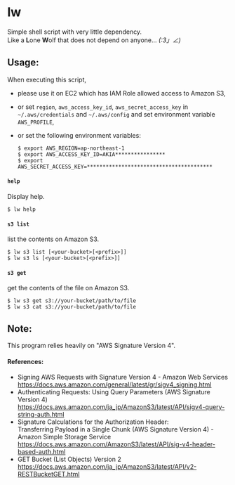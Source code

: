 
lw
===

Simple shell script with very little dependency.  
Like a **L**one **W**olf that does not depend on anyone... _(:3」∠)_  


## Usage:

When executing this script,
  - please use it on EC2 which has IAM Role allowed access to Amazon S3,
  - or set `region`, `aws_access_key_id`, `aws_secret_access_key` in `~/.aws/credentials` and `~/.aws/config` and set environment variable `AWS_PROFILE`,
  - or set the following environment variables:

    ```
    $ export AWS_REGION=ap-northeast-1
    $ export AWS_ACCESS_KEY_ID=AKIA****************
    $ export AWS_SECRET_ACCESS_KEY=****************************************
    ```


#### `help`
Display help.  

    $ lw help


#### `s3 list`
list the contents on Amazon S3.  

    $ lw s3 list [<your-bucket>[<prefix>]]
    $ lw s3 ls [<your-bucket>[<prefix>]]


#### `s3 get`
get the contents of the file on Amazon S3.  

    $ lw s3 get s3://your-bucket/path/to/file
    $ lw s3 cat s3://your-bucket/path/to/file


## Note:
This program relies heavily on "AWS Signature Version 4".  

#### References:
  - Signing AWS Requests with Signature Version 4 - Amazon Web Services  
    https://docs.aws.amazon.com/general/latest/gr/sigv4_signing.html  
  - Authenticating Requests: Using Query Parameters (AWS Signature Version 4)
    https://docs.aws.amazon.com/ja_jp/AmazonS3/latest/API/sigv4-query-string-auth.html
  - Signature Calculations for the Authorization Header:  
    Transferring Payload in a Single Chunk (AWS Signature Version 4) - Amazon Simple Storage Service  
    https://docs.aws.amazon.com/AmazonS3/latest/API/sig-v4-header-based-auth.html  
  - GET Bucket (List Objects) Version 2  
    https://docs.aws.amazon.com/ja_jp/AmazonS3/latest/API/v2-RESTBucketGET.html  

